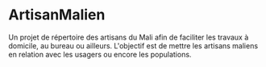 # ArtisanMalien
Un projet de répertoire des artisans du Mali afin de faciliter les travaux à domicile, au bureau ou ailleurs. L'objectif est de mettre les artisans maliens en relation avec les usagers ou encore les populations. 
